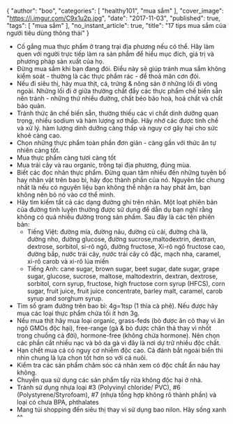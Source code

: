 {
   "author": "boo",
   "categories": [
      "healthy101",
      "mua sắm"
   ],
   "cover_image": "https://i.imgur.com/C9x1u2p.jpg",
   "date": "2017-11-03",
   "published": true,
   "tags": [
      "mua sắm"
   ],
   "no_instant_article": true,
   "title": "17 tips mua sắm của người tiêu dùng thông thái"
}

<ul class="list pl0 measure center">
  <li class="lh-copy pv3 ba bl-0 bt-0 br-0 b--dotted b--black-30">
  Cố gắng mua thực phẩm ở trang trại địa phương nếu có thể. Hãy làm quen với người trực tiếp làm ra sản phẩm để hiểu mục đích, giá trị và phương pháp sản xuất của họ.
  </li>

  <li class="lh-copy pv3 ba bl-0 bt-0 br-0 b--dotted b--black-30">
  Đừng mua sắm khi bạn đang đói. Điều này sẽ giúp tránh mua sắm không kiểm soát - thường là các thực phẩm rác - để thoả mãn cơn đói.
  </li>

  <li class="lh-copy pv3 ba bl-0 bt-0 br-0 b--dotted b--black-30">
  Nếu đi siêu thị, hãy mua thịt, cá, trứng & nông sản ở những lối đi vòng ngoài. Những lối đi ở giữa thường chất đầy các thực phẩm chế biến sẵn nên tránh - những thứ nhiều đường, chất béo bão hoà, hoá chất và chất bảo quản.
  </li>

  <li class="lh-copy pv3 ba bl-0 bt-0 br-0 b--dotted b--black-30">
  Tránh thức ăn chế biến sẵn, thường thiếu các vi chất dinh dưỡng quan trọng, nhiều sodium và hàm lượng xơ thấp. Hãy nhớ các được tinh chế và xử lý. hàm lượng dinh dưỡng càng thấp và nguy cơ gây hại cho sức khoẻ càng cao.
  </li>

  <li class="lh-copy pv3 ba bl-0 bt-0 br-0 b--dotted b--black-30">
  Chọn những thực phẩm toàn phần đơn giản - càng gần với thức ăn tự nhiên càng tốt.
  </li>

  <li class="lh-copy pv3 ba bl-0 bt-0 br-0 b--dotted b--black-30">
  Mua thực phẩm càng tươi càng tốt
  </li>

  <li class="lh-copy pv3 ba bl-0 bt-0 br-0 b--dotted b--black-30">
  Mua trái cây và rau organic, trồng tại địa phương, đúng mùa.
  </li>

  <li class="lh-copy pv3 ba bl-0 bt-0 br-0 b--dotted b--black-30">
  Biết các đọc nhãn thực phẩm. Đừng quan tâm nhiều đến những tuyên bố hay nhân vật trên bao bì, hãy đọc thành phần của nó. Nguyên tắc chung nhất là nếu có nguyên liệu bạn không thể nhận ra hay phát âm, bạn không nên bỏ nó vào cơ thể mình.
  </li>

  <li class="lh-copy pv3 ba bl-0 bt-0 br-0 b--dotted b--black-30">
  Hãy tìm kiếm tất cả các dạng đường ghi trên nhãn. Một loạt phiên bản của đường tinh luyện thường được sử dụng để dẫn dụ bạn nghĩ rằng không có quá nhiều đường trong sản phẩm. Sau đây là các tên phiên bản:
    <ul>
      <li><span class="underline">Tiếng Việt</span>: đường mía, đường nâu, đường củ cải, đường chà là, đường nho, đường glucose, đường sucrose,maltodextrin, dextran, dextrose, sorbitol, si-rô ngô, đường fructose, Xi-rô ngô fructose cao, đường bắp, nước trái cây, nước trái cây cô đặc, mạch nha, caramel, xi-rô carob và xi-rô lúa miến</li>
      <li><span class="underline">Tiếng Anh</span>: cane sugar, brown sugar, beet sugar, date sugar, grape sugar, glucose, sucrose, maltose, maltodextrin, dextran, dextrose, sorbitol, corn syrup, fructose, high fructose corn syrup (HFCS), corn sugar, fruit juice, fruit juice concentrate, barley malt, caramel, carob syrup and sorghum syrup.</li>
    </ul>
  </li>

  <li class="lh-copy pv3 ba bl-0 bt-0 br-0 b--dotted b--black-30">
  Tìm số gram đường trên bao bì: 4g=1tsp (1 thìa cà phê). Nếu được hãy mua các loại thực phẩm chứa tối ít hơn 3g.
  </li>

  <li class="lh-copy pv3 ba bl-0 bt-0 br-0 b--dotted b--black-30">
  Nếu mua thịt hãy mua loại organic, grass-feds (bò được ăn cỏ thay vì ăn ngô GMOs độc hại), free-range (gà & bò được chăn thả thay vì nhốt trong chuồng cả đời), hormone-free (không chứa hormone). Nên chọn các phần cắt nhiều nạc và bỏ da gà vì đây là nơi dự trữ nhiều độc chất.
  </li>

  <li class="lh-copy pv3 ba bl-0 bt-0 br-0 b--dotted b--black-30">
  Hạn chết mua cá có nguy cơ nhiễm độc cao. Cá đánh bắt ngoài biển thì nhìn chung là lựa chọn tốt hơn so với cá nuôi.
  </li>

  <li class="lh-copy pv3 ba bl-0 bt-0 br-0 b--dotted b--black-30">
  Kiểm tra các sản phẩm chăm sóc cá nhân xem có độc chất ẩn náu hay không.
  </li>

  <li class="lh-copy pv3 ba bl-0 bt-0 br-0 b--dotted b--black-30">
  Chuyển qua sử dụng các sản phẩm tẩy rửa không độc hại ở nhà.
  </li>

  <li class="lh-copy pv3 ba bl-0 bt-0 br-0 b--dotted b--black-30">
  Tránh sử dụng nhựa loại #3 (Polyvinyl chloride/ PVC), #6 (Polystyrene/Styrofoam), #7 (nhựa tổng hợp không rõ thành phần) và loại có chưa BPA, phthalates
  </li>

  <li class="lh-copy pv3 bn">
  Mang túi shopping đến siêu thị thay vì sử dụng bao nilon. Hãy sống xanh ^^
  </li>
</ul>
